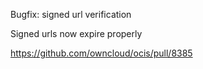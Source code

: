 Bugfix: signed url verification

Signed urls now expire properly

https://github.com/owncloud/ocis/pull/8385

